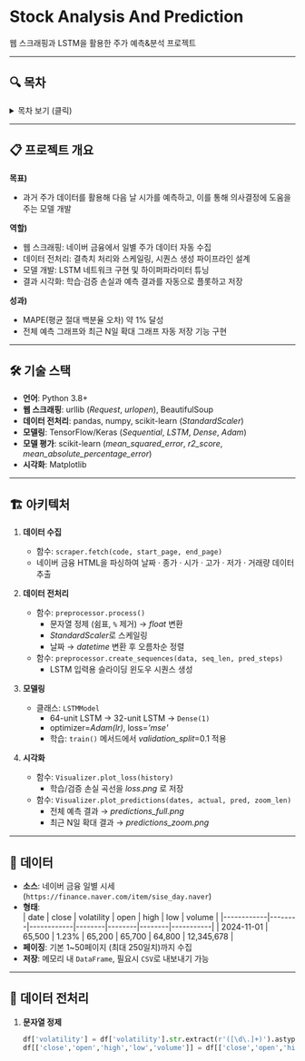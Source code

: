 # Stock Analysis And Prediction
웹 스크래핑과 LSTM을 활용한 주가 예측&분석 프로젝트

---

## 🔍 목차

<details>
<summary>목차 보기 (클릭)</summary>

  1. [프로젝트 개요](#-📋-프로젝트-개요)  
  2. [기술 스택](#🛠-기술-스택)  
  3. [아키텍처](#🏗-아키텍처)  
  4. [데이터](#💾-데이터)  
  5. [전처리](#🔄-전처리)  
  6. [모델링](#🤖-모델링)  
  7. [결과 및 평가](#📊-결과-및-평가)  
  8. [사용 방법](#⚙️-사용-방법)  
  9. [향후 계획](#🚀-향후-계획)  

</details>

---

## 📋 프로젝트 개요

**목표)**  
- 과거 주가 데이터를 활용해 다음 날 시가를 예측하고, 이를 통해 의사결정에 도움을 주는 모델 개발

**역할)**  
- 웹 스크래핑: 네이버 금융에서 일별 주가 데이터 자동 수집  
- 데이터 전처리: 결측치 처리와 스케일링, 시퀀스 생성 파이프라인 설계  
- 모델 개발: LSTM 네트워크 구현 및 하이퍼파라미터 튜닝  
- 결과 시각화: 학습·검증 손실과 예측 결과를 자동으로 플롯하고 저장

**성과)**  
- MAPE(평균 절대 백분율 오차) 약 1% 달성  
- 전체 예측 그래프와 최근 N일 확대 그래프 자동 저장 기능 구현  

---

## 🛠 기술 스택

- **언어**: Python 3.8+  
- **웹 스크래핑**: urllib (*Request*, *urlopen*), BeautifulSoup  
- **데이터 전처리**: pandas, numpy, scikit-learn (*StandardScaler*)  
- **모델링**: TensorFlow/Keras (*Sequential*, *LSTM*, *Dense*, *Adam*)  
- **모델 평가**: scikit-learn (*mean_squared_error*, *r2_score*, *mean_absolute_percentage_error*)  
- **시각화**: Matplotlib 

---

## 🏗 아키텍처

1. **데이터 수집**
   - 함수: `scraper.fetch(code, start_page, end_page)`
   - 네이버 금융 HTML을 파싱하여 날짜 · 종가 · 시가 · 고가 · 저가 · 거래량 데이터 추출

2. **데이터 전처리**
   - 함수: `preprocessor.process()`
     - 문자열 정제 (쉼표, `%` 제거) → *float* 변환  
     - *StandardScaler*로 스케일링  
     - 날짜 → *datetime* 변환 후 오름차순 정렬  
   - 함수: `preprocessor.create_sequences(data, seq_len, pred_steps)`
     - LSTM 입력용 슬라이딩 윈도우 시퀀스 생성

3. **모델링**
   - 클래스: `LSTMModel`
     - 64-unit LSTM → 32-unit LSTM → `Dense(1)`  
     - optimizer=*Adam(lr)*, loss=*'mse'*  
     - 학습: `train()` 메서드에서 *validation_split*=0.1 적용

4. **시각화**
   - 함수: `Visualizer.plot_loss(history)`  
     - 학습/검증 손실 곡선을 *loss.png* 로 저장  
   - 함수: `Visualizer.plot_predictions(dates, actual, pred, zoom_len)`  
     - 전체 예측 결과 → *predictions_full.png*  
     - 최근 N일 확대 결과 → *predictions_zoom.png*

---

## 💾 데이터

- **소스**: 네이버 금융 일별 시세 (`https://finance.naver.com/item/sise_day.naver`)  
- **형태**:  
  | date       | close  | volatility | open   | high   | low    | volume    |
  |------------|--------|------------|--------|--------|--------|-----------|
  | 2024-11-01 | 65,500 | 1.23%      | 65,200 | 65,700 | 64,800 | 12,345,678 |
- **페이징**: 기본 1~50페이지 (최대 250일치)까지 수집  
- **저장**: 메모리 내 `DataFrame`, 필요시 `CSV`로 내보내기 가능  

---

## 🔄 데이터 전처리

1. **문자열 정제**  
   ```python
   df['volatility'] = df['volatility'].str.extract(r'([\d\.]+)').astype(float)
   df[['close','open','high','low','volume']] = df[['close','open','high','low','volume']].astype(float)

